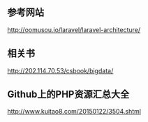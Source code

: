 ## 参考网站
http://oomusou.io/laravel/laravel-architecture/


## 相关书
http://202.114.70.53/csbook/bigdata/

## Github上的PHP资源汇总大全
http://www.kuitao8.com/20150122/3504.shtml